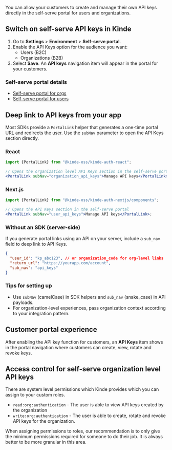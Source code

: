 
You can allow your customers to create and manage their own API keys directly in the self-serve portal for users and organizations.

## Switch on self-serve API keys in Kinde

1. Go to **Settings** > **Environment** > **Self-serve portal**.
2. Enable the API Keys option for the audience you want:
   - Users (B2C)
   - Organizations (B2B)
3. Select **Save**. An **API keys** navigation item will appear in the portal for your customers.

### Self-serve portal details

- [Self-serve portal for orgs](/build/set-up-options/self-serve-portal-for-orgs/)
- [Self-serve portal for users](/build/set-up-options/self-serve-portal-for-users/)

## Deep link to API keys from your app

Most SDKs provide a `PortalLink` helper that generates a one-time portal URL and redirects the user. Use the `subNav` parameter to open the API Keys section directly.

### React

```jsx
import {PortalLink} from "@kinde-oss/kinde-auth-react";

// Opens the organization level API Keys section in the self-serve portal
<PortalLink subNav="organization_api_keys">Manage API keys</PortalLink>;
```

### Next.js

```jsx
import {PortalLink} from "@kinde-oss/kinde-auth-nextjs/components";

// Opens the API Keys section in the self-serve portal
<PortalLink subNav="user_api_keys">Manage API keys</PortalLink>;
```

### Without an SDK (server-side)

If you generate portal links using an API on your server, include a `sub_nav` field to deep link to API Keys.

```json
{
  "user_id": "kp_abc123", // or organization_code for org-level links
  "return_url": "https://yourapp.com/account",
  "sub_nav": "api_keys"
}
```

### Tips for setting up

- Use `subNav` (camelCase) in SDK helpers and `sub_nav` (snake_case) in API payloads.
- For organization-level experiences, pass organization context according to your integration pattern.

## Customer portal experience

After enabling the API key function for customers, an **API Keys** item shows in the portal navigation where customers can create, view, rotate and revoke keys.

## Access control for self-serve organization level API keys

There are system level permissions which Kinde provides which you can assign to your custom roles.

- `read:org:authentication` - The user is able to view API keys created by the organization
- `write:org:authentication` - The user is able to create, rotate and revoke API keys for the organization.

When assigning permissions to roles, our recommendation is to only give the minimum permissions required for someone to do their job. It is always better to be more granular in this area.
